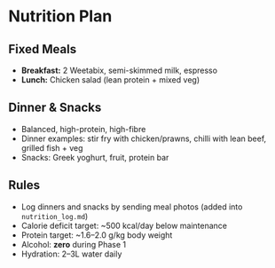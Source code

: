 # Nutrition Plan

## Fixed Meals
- **Breakfast:** 2 Weetabix, semi-skimmed milk, espresso  
- **Lunch:** Chicken salad (lean protein + mixed veg)  

## Dinner & Snacks
- Balanced, high-protein, high-fibre  
- Dinner examples: stir fry with chicken/prawns, chilli with lean beef, grilled fish + veg  
- Snacks: Greek yoghurt, fruit, protein bar  

## Rules
- Log dinners and snacks by sending meal photos (added into `nutrition_log.md`)  
- Calorie deficit target: ~500 kcal/day below maintenance  
- Protein target: ~1.6–2.0 g/kg body weight  
- Alcohol: **zero** during Phase 1  
- Hydration: 2–3L water daily  
